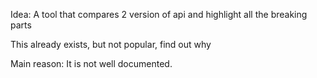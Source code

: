 Idea: A tool that compares 2 version of api and highlight all the breaking parts

This already exists, but not popular, find out why

Main reason: It is not well documented.